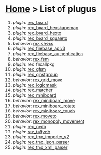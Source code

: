 # [Home](index.html) > List of plugus

1. *plugin*: [rex_board](rex_board.html)
2. *plugin*: [rex_board_hexshapemap](rex_board_hexshapemap.html)
3. *plugin*: [rex_board_hextx](rex_board_hextx.html)
4. *plugin*: [rex_board_squaretx](rex_board_squaretx.html)
5. *behavior*: [rex_chess](rex_chess.html)
6. *plugin*: [rex_firebase_apiv3](rex_firebase_apiv3.html)
7. *plugin*: [rex_firebase_authentication](rex_firebase_authentication.html)
8. *behavior*: [rex_fsm](rex_fsm.html)
9. *plugin*: [rex_fncallpkg](rex_fncallpkg.html)
10. *plugin*: [rex_gfsm](rex_gfsm.html)
11. *plugin*: [rex_ginstgroup](rex_ginstgroup.html)
12. *behavior*: [rex_grid_move](rex_grid_move.html)
13. *plugin*: [rex_logicmask](rex_logicmask.html)
14. *plugin*: [rex_matcher](rex_matcher.html)
15. *plugin*: [rex_miniboard](rex_miniboard.html)
16. *behavior*: [rex_miniboard_move](rex_miniboard_move.html)
17. *behavior*: [rex_miniboard_rotate](rex_miniboard_rotate.html)
18. *behavior*: [rex_miniboard_touch](rex_miniboard_touch.html)
19. *behavior*: [rex_moveto](rex_moveto.html)
20. *behavior*: [rex_monopoly_movement](rex_monopoly_movement.html)
21. *plugin*: [rex_nedb](rex_nedb.html)
22. *plugin*: [rex_taffydb](rex_taffydb.html)
23. *plugin*: [rex_tmx_importer_v2](rex_tmx_importer_v2.html)
24. *plugin*: [rex_tmx_json_parser](rex_tmx_json_parser.html)
25. *plugin*: [rex_tmx_xml_parser](rex_tmx_xml_parser.html)

